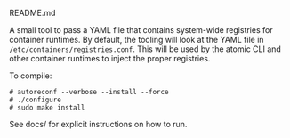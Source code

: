README.md

A small tool to pass a YAML file that contains system-wide registries for 
container runtimes. By default, the tooling will look at the YAML file in
`/etc/containers/registries.conf`.  This will be used by the atomic CLI and
other container runtimes to inject the proper registries.


To compile:

```
# autoreconf --verbose --install --force
# ./configure
# sudo make install
```

See docs/ for explicit instructions on how to run.
